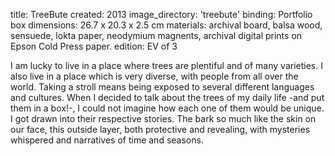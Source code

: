 title: TreeBute 
created: 2013
image_directory: 'treebute'
binding: Portfolio box
dimensions: 26.7 x 20.3 x 2.5 cm
materials: archival board, balsa wood, sensuede, lokta paper, neodymium magnents, archival digital prints on Epson Cold Press paper.
edition: EV of 3

I am lucky to live in a place where trees are plentiful and of many varieties. I also live in a place which is very diverse, with people from all over the world. Taking a stroll means being exposed to several different languages and cultures. When I decided to talk about the trees of my daily life -and put them in a box!-, I could not imagine how each one of them would be unique. I got drawn into their respective stories. The bark so much like the skin on our face, this outside layer, both protective and revealing, with mysteries whispered and narratives of time and seasons.
